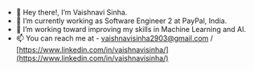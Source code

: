 - 👋 Hey there!, I’m Vaishnavi Sinha.
- 👀 I’m currently working as Software Engineer 2 at PayPal, India.
- 🌱 I’m working toward improving my skills in Machine Learning and AI.
- 📫 You can reach me at - vaishnavisinha2903@gmail.com / [https://www.linkedin.com/in/vaishnavisinha/](https://www.linkedin.com/in/vaishnavisinha/)

<!---
followCode/followCode is a ✨ special ✨ repository because its `README.md` (this file) appears on your GitHub profile.
You can click the Preview link to take a look at your changes.
--->
